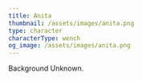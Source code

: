 ```yaml
---
title: Anita
thumbnail: /assets/images/anita.png
type: character
characterType: wench
og_image: /assets/images/anita.png
---
```

Background Unknown.
